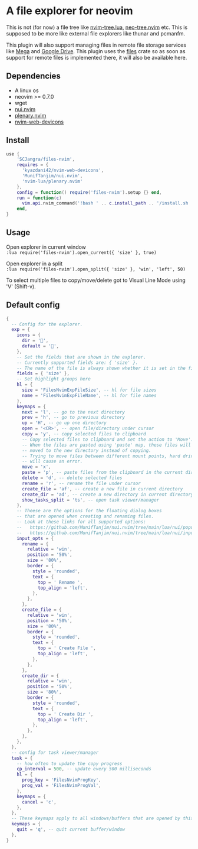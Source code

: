# A file explorer for neovim

This is not (for now) a file tree like [nvim-tree.lua](https://github.com/kyazdani42/nvim-tree.lua),
[neo-tree.nvim](https://github.com/nvim-neo-tree/neo-tree.nvim) etc. This is supposed to be more like
external file explorers like thunar and pcmanfm.

This plugin will also support managing files in remote file storage services like [Mega](https://mega.io/)
and [Google Drive](https://drive.google.com/). This plugin uses the [files](https://github.com/SCJangra/files) crate
so as soon as support for remote files is implemented there, it will also be available here.

## Dependencies
- A linux os
- neovim >= 0.7.0
- wget
- [nui.nvim](https://github.com/MunifTanjim/nui.nvim)
- [plenary.nvim](https://github.com/nvim-lua/plenary.nvim)
- [nvim-web-devicons](https://github.com/kyazdani42/nvim-web-devicons)

## Install
``` lua
use {
    'SCJangra/files-nvim',
    requires = {
      'kyazdani42/nvim-web-devicons',
      'MunifTanjim/nui.nvim',
      'nvim-lua/plenary.nvim'
    },
    config = function() require('files-nvim').setup {} end,
    run = function(c)
      vim.api.nvim_command('!bash ' .. c.install_path .. '/install.sh ' .. vim.fn.stdpath 'data')
    end,
}
```

## Usage
Open explorer in current window  
`:lua require('files-nvim').open_current({ 'size' }, true)`

Open explorer in a split  
`:lua require('files-nvim').open_split({ 'size' }, 'win', 'left', 50)`

To select multiple files to copy/move/delete got to Visual Line Mode using 'V' (Shift-v).

## Default config
``` lua
{
  -- Config for the explorer.
  exp = {
    icons = {
      dir = '',
      default = '',
    },
    -- Set the fields that are shown in the explorer.
    -- Currently supported fields are: { 'size' }.
    -- The name of the file is always shown whether it is set in the fields or not.
    fields = { 'size' },
    -- Set highlight groups here
    hl = {
      size = 'FilesNvimExpFileSize', -- hl for file sizes
      name = 'FilesNvimExpFileName', -- hl for file names
    },
    keymaps = {
      next = 'l', -- go to the next directory
      prev = 'h', -- go to previous directory
      up = 'H', -- go up one directory
      open = '<CR>', -- open file/directory under cursor
      copy = 'y', -- copy selected files to clipboard
      -- Copy selected files to clipboard and set the action to 'Move'.
      -- When the files are pasted using 'paste' map, these files will be
      -- moved to the new directory instead of copying.
      -- Trying to move files between different mount points, hard drives, partitions etc
      -- will cause an error.
      move = 'x',
      paste = 'p', -- paste files from the clipboard in the current directory
      delete = 'd', -- delete selected files
      rename = 'r', -- rename the file under cursor
      create_file = 'af', -- create a new file in current directory
      create_dir = 'ad', -- create a new directory in current directory
      show_tasks_split = 'ts', -- open task viewer/manager
    },
    -- Theese are the options for the floating dialog boxes
    -- that are opened when creating and renaming files.
    -- Look at these links for all supported options:
    --   https://github.com/MunifTanjim/nui.nvim/tree/main/lua/nui/popup
    --   https://github.com/MunifTanjim/nui.nvim/tree/main/lua/nui/input
    input_opts = {
      rename = {
        relative = 'win',
        position = '50%',
        size = '80%',
        border = {
          style = 'rounded',
          text = {
            top = ' Rename ',
            top_align = 'left',
          },
        },
      },
      create_file = {
        relative = 'win',
        position = '50%',
        size = '80%',
        border = {
          style = 'rounded',
          text = {
            top = ' Create File ',
            top_align = 'left',
          },
        },
      },
      create_dir = {
        relative = 'win',
        position = '50%',
        size = '80%',
        border = {
          style = 'rounded',
          text = {
            top = ' Create Dir ',
            top_align = 'left',
          },
        },
      },
    },
  },
  -- config for task viewer/manager
  task = {
    -- how often to update the copy progress
    cp_interval = 500, -- update every 500 milliseconds
    hl = {
      prog_key = 'FilesNvimProgKey',
      prog_val = 'FilesNvimProgVal',
    },
    keymaps = {
      cancel = 'c',
    },
  },
  -- These keymaps apply to all windows/buffers that are opened by this plugin
  keymaps = {
    quit = 'q', -- quit current buffer/window
  },
}
```
